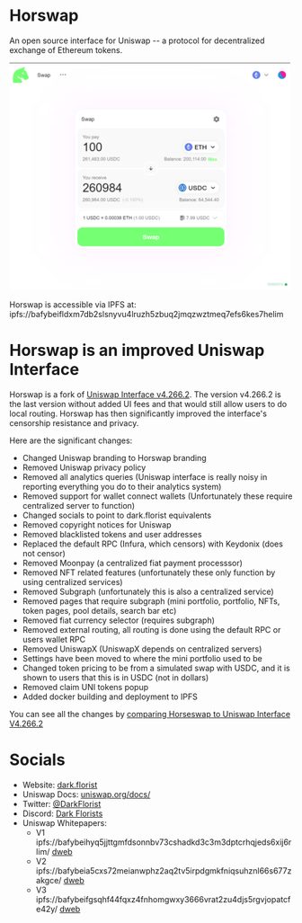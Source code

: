 # Horswap

An open source interface for Uniswap -- a protocol for decentralized exchange of Ethereum tokens.

<img src="screenshot.png" style="width: 500px" />

Horswap is accessible via IPFS at:
ipfs://bafybeifldxm7db2slsnyvu4lruzh5zbuq2jmqzwztmeq7efs6kes7helim

# Horswap is an improved Uniswap Interface
Horswap is a fork of [Uniswap Interface v4.266.2](https://github.com/Uniswap/interface/releases/tag/v4.266.2). The version v4.266.2 is the last version without added UI fees and that would still allow users to do local routing. Horswap has then significantly improved the interface's censorship resistance and privacy.

Here are the significant changes:
- Changed Uniswap branding to Horswap branding
- Removed Uniswap privacy policy
- Removed all analytics queries (Uniswap interface is really noisy in reporting everything you do to their analytics system)
- Removed support for wallet connect wallets (Unfortunately these require centralized server to function)
- Changed socials to point to dark.florist equivalents
- Removed copyright notices for Uniswap
- Removed blacklisted tokens and user addresses
- Replaced the default RPC (Infura, which censors) with Keydonix (does not censor)
- Removed Moonpay (a centralized fiat payment processsor)
- Removed NFT related features (unfortunately these only function by using centralized services)
- Removed Subgraph (unfortunately this is also a centralized service)
- Removed pages that require subgraph (mini portfolio, portfolio, NFTs, token pages, pool details, search bar etc)
- Removed fiat currency selector (requires subgraph)
- Removed external routing, all routing is done using the default RPC or users wallet RPC
- Removed UniswapX (UniswapX depends on centralized servers)
- Settings have been moved to where the mini portfolio used to be
- Changed token pricing to be from a simulated swap with USDC, and it is shown to users that this is in USDC (not in dollars)
- Removed claim UNI tokens popup
- Added docker building and deployment to IPFS

You can see all the changes by [comparing Horseswap to Uniswap Interface V4.266.2](https://github.com/Uniswap/interface/compare/v4.266.2...DarkFlorist:Horswap:main)

# Socials
- Website: [dark.florist](https://www.dark.florist/)
- Uniswap Docs: [uniswap.org/docs/](https://docs.uniswap.org/)
- Twitter: [@DarkFlorist](https://twitter.com/DarkFlorist)
- Discord: [Dark Florists](https://discord.com/invite/aCSKcvf5VW)
- Uniswap Whitepapers:
  - V1 ipfs://bafybeihyq5jjttgmfdsonnbv73cshadkd3c3m3dptcrhqjeds6xij6rlim/ [dweb](https://bafybeihyq5jjttgmfdsonnbv73cshadkd3c3m3dptcrhqjeds6xij6rlim.ipfs.dweb.link/)
  - V2 ipfs://bafybeia5cxs72meianwphz2aq2tv5irpdgmkfniqsuhznl66s677zakgce/ [dweb](https://bafybeia5cxs72meianwphz2aq2tv5irpdgmkfniqsuhznl66s677zakgce.ipfs.dweb.link/)
  - V3 ipfs://bafybeifgsqhf44fqxz4fnhomgwxy3666vrat2zu4djs5rgvjopatcfe42y/ [dweb](https://bafybeifgsqhf44fqxz4fnhomgwxy3666vrat2zu4djs5rgvjopatcfe42y.ipfs.dweb.link/)
